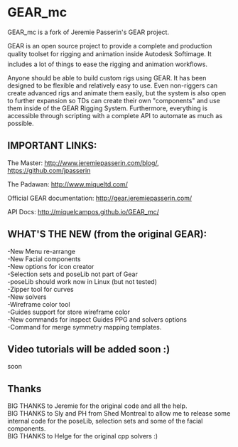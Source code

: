 GEAR_mc 
=======
GEAR_mc is a fork of Jeremie Passerin's GEAR project.

GEAR is an open source project to provide a complete and production quality toolset 
for rigging and animation inside Autodesk Softimage. It includes a lot of things to 
ease the rigging and animation workflows.

Anyone should be able to build custom rigs using GEAR. It has been designed to be 
flexible and relatively easy to use. Even non-riggers can create advanced rigs and 
animate them easily, but the system is also open to further expansion so TDs can create 
their own "components" and use them inside of the GEAR Rigging System. Furthermore, everything 
is accessible through scripting with a complete API to automate as much as possible.

IMPORTANT LINKS:
----------------

The Master: http://www.jeremiepasserin.com/blog/, https://github.com/jpasserin

The Padawan: http://www.miqueltd.com/

Official GEAR documentation: http://gear.jeremiepasserin.com/

API Docs: http://miquelcampos.github.io/GEAR_mc/


WHAT'S THE NEW (from the original GEAR):
------

-New Menu re-arrange  
-New Facial components   
-New options for icon creator    
-Selection sets and poseLib not part of Gear  
-poseLib should work now in Linux (but not tested)  
-Zipper tool for curves  
-New solvers  
-Wireframe color tool  
-Guides support for store wireframe color  
-New commands for inspect Guides PPG and solvers options  
-Command for merge symmetry mapping templates.  

Video tutorials will be added soon :)
------
soon

Thanks
----
BIG THANKS to Jeremie for the original code and all the help.   
BIG THANKS to Sly and PH from Shed  Montreal to allow me 
to release some internal code for the poseLib, selection sets and 
some of the facial components.  
BIG THANKS to Helge for the original cpp solvers :)

